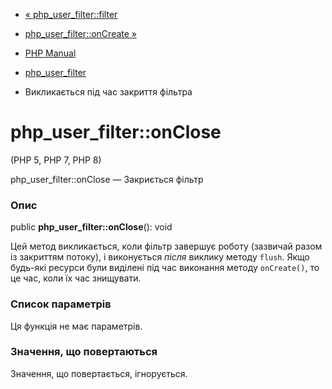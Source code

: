 - [« php_user_filter::filter](php-user-filter.filter.md)
- [php_user_filter::onCreate »](php-user-filter.oncreate.md)

- [PHP Manual](index.md)
- [php_user_filter](class.php-user-filter.md)
- Викликається під час закриття фільтра

# php_user_filter::onClose

(PHP 5, PHP 7, PHP 8)

php_user_filter::onClose — Закриється фільтр

### Опис

public **php_user_filter::onClose**(): void

Цей метод викликається, коли фільтр завершує роботу (зазвичай разом із
закриттям потоку), і виконується *після* виклику методу `flush`. Якщо
будь-які ресурси були виділені під час виконання методу
`onCreate()`, то це час, коли їх час знищувати.

### Список параметрів

Ця функція не має параметрів.

### Значення, що повертаються

Значення, що повертається, ігнорується.
